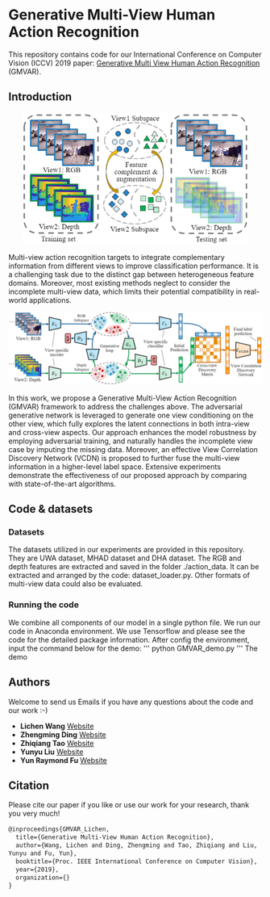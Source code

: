 # Generative Multi-View Human Action Recognition
This repository contains code for our International Conference on Computer Vision (ICCV) 2019 paper: [Generative Multi View Human Action Recognition](https://github.com/wanglichenxj/Generative-Multi-View-Human-Action-Recognition/blob/master/representation/ICCV19_MulitView_ActionRecognition.pdf) (GMVAR). 

## Introduction
<div align="center">
    <img src="presentation/concept_1.png", width="450">
</div>

Multi-view action recognition targets to integrate complementary information from different views to improve classification performance. It is a challenging task due to the distinct gap between heterogeneous feature domains. Moreover, most existing methods neglect to consider the incomplete multi-view data, which limits their potential compatibility in real-world applications.

<div align="center">
    <img src="presentation/framework_1.png", width="1000">
</div>

In this work, we propose a Generative Multi-View Action Recognition (GMVAR) framework to address the challenges above. The adversarial generative network is leveraged to generate one view conditioning on the other view, which fully explores the latent connections in both intra-view and cross-view aspects. Our approach enhances the model robustness by employing adversarial training, and naturally handles the incomplete view case by imputing the missing data. Moreover, an effective View Correlation Discovery Network (VCDN) is proposed to further fuse the multi-view information in a higher-level label space. Extensive experiments demonstrate the effectiveness of our proposed approach by comparing with state-of-the-art algorithms.

## Code & datasets
### Datasets
The datasets utilized in our experiments are provided in this repository. They are UWA dataset, MHAD dataset and DHA dataset. The RGB and depth features are extracted and saved in the folder ./action_data. It can be extracted and arranged by the code: dataset_loader.py. Other formats of multi-view data could also be evaluated.

### Running the code
We combine all components of our model in a single python file. We run our code in Anaconda environment. We use Tensorflow and please see the code for the detailed package information. After config the environment, input the command below for the demo:
'''
python GMVAR_demo.py
'''
The demo

## Authors
Welcome to send us Emails if you have any questions about the code and our work :-)
* **Lichen Wang** [Website](https://sites.google.com/site/lichenwang123/)
* **Zhengming Ding** [Website](http://allanding.net/)
* **Zhiqiang Tao** [Website](http://ztao.cc/)
* **Yunyu Liu** [Website](https://wenwen0319.github.io/)
* **Yun Raymond Fu** [Website](http://www1.ece.neu.edu/~yunfu/)

## Citation
Please cite our paper if you like or use our work for your research, thank you very much!
```
@inproceedings{GMVAR_Lichen,
  title={Generative Multi-View Human Action Recognition},
  author={Wang, Lichen and Ding, Zhengming and Tao, Zhiqiang and Liu, Yunyu and Fu, Yun},
  booktitle={Proc. IEEE International Conference on Computer Vision},
  year={2019},
  organization={}
}
```










